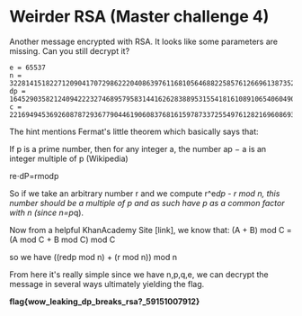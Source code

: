 # Weirder RSA (Master challenge 4)

Another message encrypted with RSA. It looks like some parameters are missing. Can you still decrypt it? 

```
e = 65537
n = 322814151822712090417072986222040863976116810564688225857612669613873525544411916192190873170659640245132624332148528862557298858047718123680584189321603561572531085350943820096602427469072548352484298259311246970844280748826511224806763370175398713221869278200049987373235557037109327912470754581096543208171
dp = 1645290358212409422232746895795831441626283889531554181610891065406049074561186629194625112109008921901603982854724720356054695566958493400403652147655273
c = 221694945369260878729367790446190608376816159787337255497612821696086933773832626353950534688450477800836115181814125410615514257361695600423563942990338966224347660337810820828785086890647125610160687197625953592532396882816465380392068955862495831688432918749571416093244018492296109515310016706336588414261

```

The hint mentions Fermat's little theorem which basically says that:

If p is a prime number, then for any integer a, the number ap − a is an integer multiple of p (Wikipedia)

re⋅dP=rmodp

So if we take an arbitrary number r and we compute r^e*dp - r mod n, this number should be a multiple of p and as such have p as a common factor with n (since n=p*q).

Now from a helpful KhanAcademy Site [link], we know that:
(A + B) mod C = (A mod C + B mod C) mod C

so we have ((redp mod n) + (r mod n)) mod n

From here it's really simple since we have n,p,q,e, we can decrypt the message in several ways ultimately yielding the flag.

**flag{wow_leaking_dp_breaks_rsa?_59151007912}**
